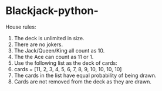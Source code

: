 # Blackjack-python-

House rules:

1) The deck is unlimited in size. 
2) There are no jokers. 
3) The Jack/Queen/King all count as 10.
4) The the Ace can count as 11 or 1.
5) Use the following list as the deck of cards:
6) cards = [11, 2, 3, 4, 5, 6, 7, 8, 9, 10, 10, 10, 10]
7) The cards in the list have equal probability of being drawn.
8) Cards are not removed from the deck as they are drawn.
